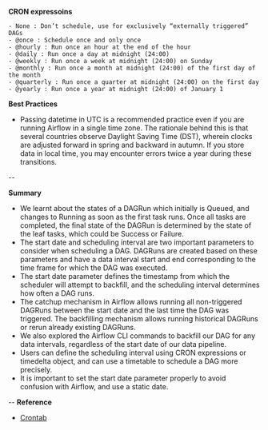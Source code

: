 **CRON expressoins**

    - None : Don’t schedule, use for exclusively “externally triggered” DAGs
    - @once : Schedule once and only once
    - @hourly : Run once an hour at the end of the hour
    - @daily : Run once a day at midnight (24:00)
    - @weekly : Run once a week at midnight (24:00) on Sunday
    - @monthly : Run once a month at midnight (24:00) of the first day of the month
    - @quarterly : Run once a quarter at midnight (24:00) on the first day
    - @yearly : Run once a year at midnight (24:00) of January 1


**Best Practices**


- Passing datetime in UTC is a recommended practice even if you are running Airflow in a single time zone. The rationale behind this is that several countries observe Daylight Saving Time (DST), wherein clocks are adjusted forward in spring and backward in autumn. If you store data in local time, you may encounter errors twice a year during these transitions.


--

**Summary**
- We learnt about the states of a DAGRun which initially is Queued, and changes to Running as soon as the first task runs. Once all tasks are completed, the final state of the DAGRun is determined by the state of the leaf tasks, which could be Success or Failure.
- The start date and scheduling interval are two important parameters to consider when scheduling a DAG. DAGRuns are created based on these parameters and have a data interval start and end corresponding to the time frame for which the DAG was executed.
- The start date parameter defines the timestamp from which the scheduler will attempt to backfill, and the scheduling interval determines how often a DAG runs.
- The catchup mechanism in Airflow allows running all non-triggered DAGRuns between the start date and the last time the DAG was triggered. The backfilling mechanism allows running historical DAGRuns or rerun already existing DAGRuns.
- We also explored the Airflow CLI commands to backfill our DAG for any data intervals, regardless of the start date of our data pipeline.
- Users can define the scheduling interval using CRON expressions or timedelta object, and can use a timetable to schedule a DAG more precisely.
- It is important to set the start date parameter properly to avoid confusion with Airflow, and use a static date.



-- 
**Reference**

- [Crontab](https://crontab.guru/)